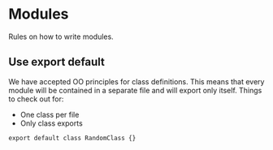 # Modules

Rules on how to write modules.


## Use export default
We have accepted OO principles for class definitions. This means that every module will be contained in a separate file and will export only itself.
Things to check out for:
- One class per file
- Only class exports

 
```
export default class RandomClass {}
```

 